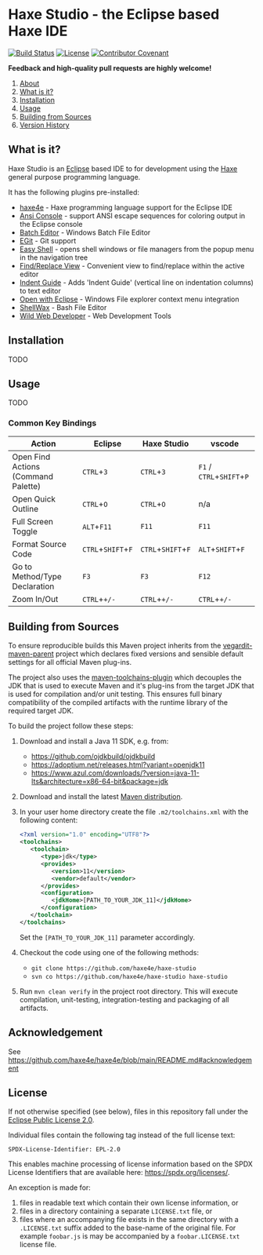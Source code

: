 # Haxe Studio - the Eclipse based Haxe IDE

[![Build Status](https://github.com/haxe4e/haxe-studio/actions/workflows/build.yml/badge.svg)](https://github.com/haxe4e/haxe-studio/actions/workflows/build.yml)
[![License](https://img.shields.io/github/license/haxe4e/haxe-studio.svg?color=blue)](LICENSE.txt)
[![Contributor Covenant](https://img.shields.io/badge/Contributor%20Covenant-v2.0%20adopted-ff69b4.svg)](CODE_OF_CONDUCT.md)


**Feedback and high-quality pull requests are  highly welcome!**

1. [About](#about)
1. [What is it?](#what-is-it)
1. [Installation](#installation)
1. [Usage](#usage)
1. [Building from Sources](#building)
1. [Version History](#version-history)


## <a name="what-is-it"></a>What is it?

Haxe Studio is an [Eclipse](https://eclipse.org) based IDE to for development using the [Haxe](https://haxe.org) general purpose
programming language.

It has the following plugins pre-installed:
- [haxe4e](https://github.com/haxe4e/haxe4e) - Haxe programming language support for the Eclipse IDE
- [Ansi Console](https://github.com/mihnita/ansi-econsole) - support ANSI escape sequences for coloring output in the Eclipse console
- [Batch Editor](https://github.com/de-jcup/eclipse-batch-editor) - Windows Batch File Editor
- [EGit](https://www.eclipse.org/egit/) - Git support
- [Easy Shell](https://anb0s.github.io/EasyShell/) - opens shell windows or file managers from the popup menu in the navigation tree
- [Find/Replace View](https://github.com/sebthom/findview-eclipse-plugin) - Convenient view to find/replace within the active editor
- [Indent Guide](https://github.com/grosenberg/IndentGuide) - Adds 'Indent Guide' (vertical line on indentation columns) to text editor
- [Open with Eclipse](https://github.com/sebthom/open-with-eclipse-plugin) - Windows File explorer context menu integration
- [ShellWax](https://github.com/eclipse/shellwax) - Bash File Editor
- [Wild Web Developer](https://github.com/eclipse/wildwebdeveloper) - Web Development Tools


## <a name="installation"></a>Installation

TODO


## <a name="usage"></a>Usage

TODO

### Common Key Bindings

|Action                              | Eclipse             | Haxe Studio          | vscode
|------------------------------------|---------------------|----------------------|-------------------
|Open Find Actions (Command Palette) | `CTRL`+`3`          | `CTRL`+`3`           | `F1` / `CTRL`+`SHIFT`+`P`
|Open Quick Outline                  | `CTRL`+`O`          | `CTRL`+`O`           | n/a
|Full Screen Toggle                  | `ALT`+`F11`         | `F11`                | `F11`
|Format Source Code                  | `CTRL`+`SHIFT`+`F`  | `CTRL`+`SHIFT`+`F`   | `ALT`+`SHIFT`+`F`
|Go to Method/Type Declaration       | `F3`                | `F3`                 | `F12`
|Zoom In/Out                         | `CTRL`+`+/-`        | `CTRL`+`+/-`         | `CTRL`+`+/-`


## <a id="building"></a>Building from Sources

To ensure reproducible builds this Maven project inherits from the [vegardit-maven-parent](https://github.com/vegardit/vegardit-maven-parent)
project which declares fixed versions and sensible default settings for all official Maven plug-ins.

The project also uses the [maven-toolchains-plugin](http://maven.apache.org/plugins/maven-toolchains-plugin/) which decouples the JDK that is
used to execute Maven and it's plug-ins from the target JDK that is used for compilation and/or unit testing. This ensures full binary
compatibility of the compiled artifacts with the runtime library of the required target JDK.

To build the project follow these steps:

1. Download and install a Java 11 SDK, e.g. from:
   - https://github.com/ojdkbuild/ojdkbuild
   - https://adoptium.net/releases.html?variant=openjdk11
   - https://www.azul.com/downloads/?version=java-11-lts&architecture=x86-64-bit&package=jdk

1. Download and install the latest [Maven distribution](https://maven.apache.org/download.cgi).

1. In your user home directory create the file `.m2/toolchains.xml` with the following content:

   ```xml
   <?xml version="1.0" encoding="UTF8"?>
   <toolchains>
      <toolchain>
         <type>jdk</type>
         <provides>
            <version>11</version>
            <vendor>default</vendor>
         </provides>
         <configuration>
            <jdkHome>[PATH_TO_YOUR_JDK_11]</jdkHome>
         </configuration>
      </toolchain>
   </toolchains>
   ```

   Set the `[PATH_TO_YOUR_JDK_11]` parameter accordingly.

1. Checkout the code using one of the following methods:

    - `git clone https://github.com/haxe4e/haxe-studio`
    - `svn co https://github.com/haxe4e/haxe-studio haxe-studio`

1. Run `mvn clean verify` in the project root directory. This will execute compilation, unit-testing, integration-testing and
   packaging of all artifacts.


## <a name="acknowledgement"></a>Acknowledgement

See https://github.com/haxe4e/haxe4e/blob/main/README.md#acknowledgement


## <a name="license"></a>License

If not otherwise specified (see below), files in this repository fall under the [Eclipse Public License 2.0](LICENSE.txt).

Individual files contain the following tag instead of the full license text:
```
SPDX-License-Identifier: EPL-2.0
```

This enables machine processing of license information based on the SPDX License Identifiers that are available here: https://spdx.org/licenses/.

An exception is made for:
1. files in readable text which contain their own license information, or
2. files in a directory containing a separate `LICENSE.txt` file, or
3. files where an accompanying file exists in the same directory with a `.LICENSE.txt` suffix added to the base-name of the original file.
   For example `foobar.js` is may be accompanied by a `foobar.LICENSE.txt` license file.

